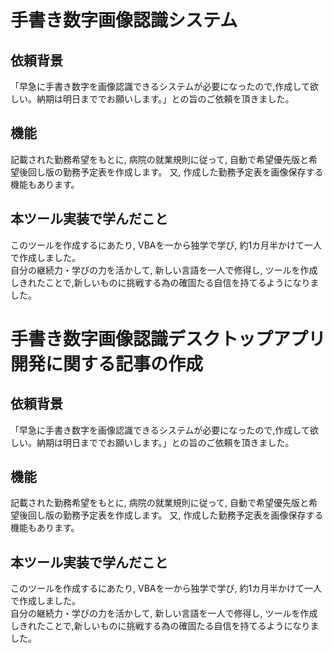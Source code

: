 # 手書き数字画像認識システム
## 依頼背景
「早急に手書き数字を画像認識できるシステムが必要になったので,作成して欲しい。納期は明日まででお願いします。」との旨のご依頼を頂きました。
## 機能
記載された勤務希望をもとに, 病院の就業規則に従って, 自動で希望優先版と希望後回し版の勤務予定表を作成します。
又, 作成した勤務予定表を画像保存する機能もあります。
## 本ツール実装で学んだこと
このツールを作成するにあたり, VBAを一から独学で学び, 約1カ月半かけて一人で作成しました。
<br>自分の継続力・学びの力を活かして, 新しい言語を一人で修得し, ツールを作成しきれたことで,新しいものに挑戦する為の確固たる自信を持てるようになりました。
# 手書き数字画像認識デスクトップアプリ開発に関する記事の作成
## 依頼背景
「早急に手書き数字を画像認識できるシステムが必要になったので,作成して欲しい。納期は明日まででお願いします。」との旨のご依頼を頂きました。
## 機能
記載された勤務希望をもとに, 病院の就業規則に従って, 自動で希望優先版と希望後回し版の勤務予定表を作成します。
又, 作成した勤務予定表を画像保存する機能もあります。
## 本ツール実装で学んだこと
このツールを作成するにあたり, VBAを一から独学で学び, 約1カ月半かけて一人で作成しました。
<br>自分の継続力・学びの力を活かして, 新しい言語を一人で修得し, ツールを作成しきれたことで,新しいものに挑戦する為の確固たる自信を持てるようになりました。
